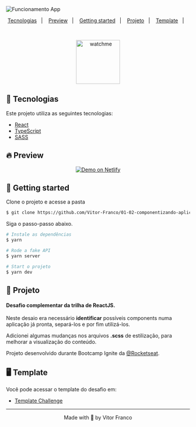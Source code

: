<img alt="Funcionamento App" title="Funcionamento App" src=".github/01-02-componentizando-aplicacao.gif" />

<p align="center">
  <a href="#-tecnologias">Tecnologias</a>&nbsp;&nbsp;&nbsp;|&nbsp;&nbsp;&nbsp;
  <a href="#-preview">Preview</a>&nbsp;&nbsp;&nbsp;|&nbsp;&nbsp;&nbsp;
  <a href="#-layout">Getting started</a>&nbsp;&nbsp;&nbsp;|&nbsp;&nbsp;&nbsp;
  <a href="#-projeto">Projeto</a>&nbsp;&nbsp;&nbsp;|&nbsp;&nbsp;&nbsp;
  <a href="#-layout">Template</a>&nbsp;&nbsp;&nbsp;|&nbsp;&nbsp;&nbsp;
</p>

<br>

<p align="center">
  <img alt="watchme" src=".github/logo.png" width="120px">
</p>

## 🧪 Tecnologias

Este projeto utiliza as seguintes tecnologias:

- [React](https://reactjs.org)
- [TypeScript](https://www.typescriptlang.org/)
- [SASS](https://sass-lang.com/)

## 🔥 Preview


<p align="center">
  <a href="https://whatchme.netlify.app/" target="_blank">
    <img alt="Demo on Netlify" src="https://i.ibb.co/b13vhFK/demo-on-netlify-bbuvjz.png">
  </a>
</p>

## 🚀 Getting started

Clone o projeto e acesse a pasta

```bash
$ git clone https://github.com/Vitor-Franco/01-02-componentizando-aplicacao.git && cd 01-conceitos-reactjs
```

Siga o passo-passo abaixo.

```bash
# Instale as dependências
$ yarn

# Rode a fake API
$ yarn server

# Start o projeto
$ yarn dev
```

## 📝 Projeto

#### Desafio complementar da trilha de ReactJS.

Neste desaio era necessário **identificar** possíveis components numa aplicação já pronta, separá-los e por fim utilizá-los.

Adicionei algumas mudanças nos arquivos **.scss** de estilização, para melhorar a visualização do conteúdo.

Projeto desenvolvido durante Bootcamp Ignite da [@Rocketseat](https://github.com/Rocketseat).

## 🖥 Template

Você pode acessar o template do desafio em:

- [Template Challenge](https://github.com/rocketseat-education/ignite-template-componentizando-a-aplicacao)

---

<p align="center">Made with 💜 by Vitor Franco</p>